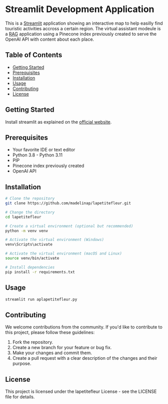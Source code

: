 # Streamlit Development Application

This is a [Streamlit](https://streamlit.io/) application showing an interactive map to help easilly find touristic activities accross a certain region. 
The virtual assistant modeule is a [RAG](https://www.pinecone.io/learn/retrieval-augmented-generation/) application using a Pinecone index previously created to serve the OpenAI API with content about each place.

## Table of Contents

- [Getting Started](#getting-started)
- [Prerequisites](#prerequisites)
- [Installation](#installation)
- [Usage](#usage)
- [Contributing](#contributing)
- [License](#license)

## Getting Started

Install streamlit as explained on the [official website](https://docs.streamlit.io/library/get-started/installation).

## Prerequisites

- Your favorite IDE or text editor
- Python 3.8 - Python 3.11
- PIP
- Pinecone index previously created
- OpenAI API

## Installation

```bash
# Clone the repository
git clone https://github.com/madelinap/lapetitefleur.git

# Change the directory
cd lapetitefleur

# Create a virtual environment (optional but recommended)
python -m venv venv

# Activate the virtual environment (Windows)
venv\Scripts\activate

# Activate the virtual environment (macOS and Linux)
source venv/bin/activate

# Install dependencies
pip install -r requirements.txt

```
## Usage

```bash
streamlit run aplapetitefleur.py
```

## Contributing

We welcome contributions from the community. If you'd like to contribute to this project, please follow these guidelines:

1. Fork the repository.
2. Create a new branch for your feature or bug fix.
3. Make your changes and commit them.
4. Create a pull request with a clear description of the changes and their purpose.


## License
This project is licensed under the lapetitefleur License - see the LICENSE file for details.

